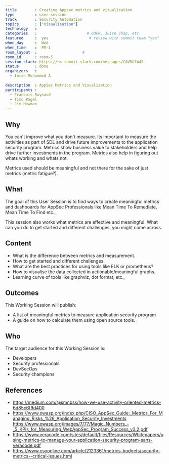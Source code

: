 ```yaml
---
title        : Creating Appsec metrics and visualisation
type         : user-session
track        : Security Automation
topics       : ["Visualisation"]
technology   :
categories   :                      # GDPR, Juice Shop, etc.
featured     :  yes                  # review with summit team "yes"
when_day     :  Wed
when_time    :  PM-1
room_layout  :                    #
room_id      : room-5
session_slack: https://os-summit.slack.com/messages/CAVDU1W4S
status       : done
organizers   :
  - Imran Mohammed A
  
description  : AppSec Metrics and Visualisation
participants : 
  - Francois Raynaud
  - Timo Pagel
  - Jim Newman
---
```


## Why

You can't improve what you don't measure. Its important to measure the activities as part of SDL and drive future improvements to the application security program. Metrics show business value to stakeholders and help drive further investments in the program. Metrics also help in figuring out whats working and whats not.

Metrics used should be meaningful and not there for the sake of just metrics (metric fatigue?).

## What

The goal of this User Session is to find ways to create meaningful metrics and dashboards for AppSec Professionals like Mean Time To Remediate, Mean Time To Find etc.,

This session also works what metrics are effective and meaningful. What can you do to get started and different challenges, you might come across.

## Content

 - What is the difference between metrics and measurement.
 - How to get started and different challenges.
 - What are the best practices for using tools like ELK or prometheus?
 - How to visualise the data collected in actionable/meaningful graphs.
 - Learning curve of tools like graphviz, dot format, etc.,

## Outcomes

This Working Session will publish:

- A list of meaningful metrics to measure application security program
- A guide on how to calculate them using open source tools.

## Who

The target audience for this Working Session is:
 - Developers
 - Security professionals
 - DevSecOps
 - Security champions


## References

- https://medium.com/@smnbss/how-we-use-activity-oriented-metrics-6d85c6f9d400
- https://www.owasp.org/index.php/CISO_AppSec_Guide:_Metrics_For_Managing_Risks_%26_Application_Security_Investments
https://www.owasp.org/images/7/77/Magic_Numbers_-_5_KPIs_for_Measuring_WebAppSec_Program_Success_v3.2.pdf
- https://www.veracode.com/sites/default/files/Resources/Whitepapers/using-metrics-to-manage-your-application-security-program-sans-veracode.pdf
- https://www.csoonline.com/article/2123361/metrics-budgets/security-metrics--critical-issues.html
